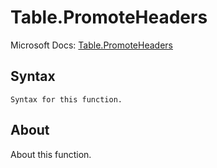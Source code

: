# Table.PromoteHeaders

Microsoft Docs: [Table.PromoteHeaders](https://docs.microsoft.com/en-us/powerquery-m/table-promoteheaders)

## Syntax

```
Syntax for this function.
```

## About

About this function.

